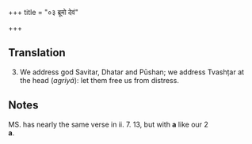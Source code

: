 +++
title = "०३ ब्रूमो देवं"

+++
## Translation
3. We address god Savitar, Dhatar and Pūshan; we address Tvashṭar at  
the head (*agriyá*): let them free us from distress.

## Notes
MS. has nearly the same verse in ii. 7. 13, but with **a** like our 2  
**a**.
